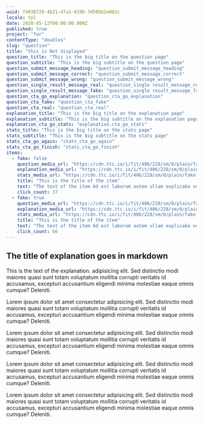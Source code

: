 ```yaml
---
uuid: f4938728-4b21-47a1-819b-7d505b2e062c
locale: tpl
date: 2020-05-12T00:00:00.000Z
published: true
project: "for"
contentType: "doubles"
slug: "question"
title: "this is Not displayed"
question_title: "This is the big title on the question page"
question_subtitle: "This is the big subtitle on the question page"
question_submit_message_heading: "question_submit_message_heading"
question_submit_message_correct: "question_submit_message_correct"
question_submit_message_wrong: "question_submit_message_wrong"
question_single_result_message_real: "question_single result_message_real"
question_single_result_message_fake: "question_single result_message_fake"
question_cta_go_explanation: "question_cta_go_explanation"
question_cta_fake: "question_cta_fake"
question_cta_real: "question_cta_real"
explanation_title: "This is the big title on the explanation page"
explanation_subtitle: "This is the big subtitle on the explanation page"
explanation_cta_go_stats: "explanation.cta_go_stats"
stats_title: "This is the big title on the stats page"
stats_subtitle: "This is the big subtitle on the stats page"
stats_cta_go_again: "stats_cta_go_again"
stats_cta_go_finish: "stats_cta_go_finish"
items:
  - fake: false
    question_media_url: "https://cdn.ttc.io/i/fit/406/228/sm/0/plain/fake-or-real-news-edition/2.jpg"
    explanation_media_url: "https://cdn.ttc.io/i/fit/406/228/sm/0/plain/fake-or-real-news-edition/2.jpg"
    stats_media_url: "https://cdn.ttc.io/i/fit/406/228/sm/0/plain/fake-or-real-news-edition/2.jpg"
    title: "This is the title of the item"
    text: "The text of the item Ad est laborum autem ullam explicabo voluptatem corporis illum eaque consecrum autem ullam explicabo voluptatem corporis illum eaque consectetur magni quo deserunt"
    click_count: 37
  - fake: true
    question_media_url: "https://cdn.ttc.io/i/fit/406/228/sm/0/plain/fake-or-real-news-edition/3.jpg"
    explanation_media_url: "https://cdn.ttc.io/i/fit/406/228/sm/0/plain/fake-or-real-news-edition/3.jpg"
    stats_media_url: "https://cdn.ttc.io/i/fit/406/228/sm/0/plain/fake-or-real-news-edition/3.jpg"
    title: "This is the title of the item"
    text: "The text of the item Ad est laborum autem ullam explicabo voluptatem corporis illum eaque consecrum autem ullam explicabo voluptatem corporis illum eaque consectetur magni quo deserunt"
    click_count: 66
---
```

##  The title of explanation goes in markdown

This is the text of the explanation. adipisicing elit. Sed distinctio modi maiores quasi sunt totam voluptatum mollitia corrupti veritatis id accusamus, excepturi accusantium eligendi minima molestiae eaque omnis cumque? Deleniti.

Lorem ipsum dolor sit amet consectetur adipisicing elit. Sed distinctio modi maiores quasi sunt totam voluptatum mollitia corrupti veritatis id accusamus, excepturi accusantium eligendi minima molestiae eaque omnis cumque? Deleniti.

Lorem ipsum dolor sit amet consectetur adipisicing elit. Sed distinctio modi maiores quasi sunt totam voluptatum mollitia corrupti veritatis id accusamus, excepturi accusantium eligendi minima molestiae eaque omnis cumque? Deleniti.

Lorem ipsum dolor sit amet consectetur adipisicing elit. Sed distinctio modi maiores quasi sunt totam voluptatum mollitia corrupti veritatis id accusamus, excepturi accusantium eligendi minima molestiae eaque omnis cumque? Deleniti.

Lorem ipsum dolor sit amet consectetur adipisicing elit. Sed distinctio modi maiores quasi sunt totam voluptatum mollitia corrupti veritatis id accusamus, excepturi accusantium eligendi minima molestiae eaque omnis cumque? Deleniti.
